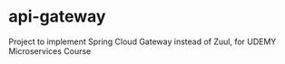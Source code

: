 # api-gateway
Project to implement Spring Cloud Gateway instead of Zuul, for UDEMY Microservices Course
